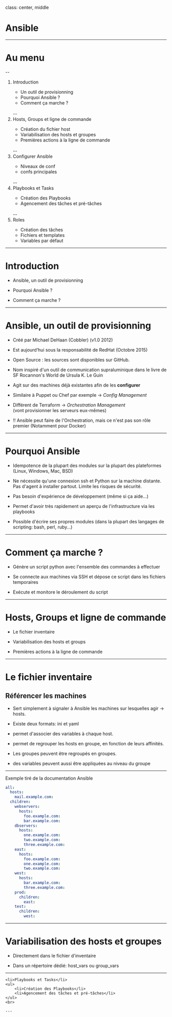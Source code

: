 class: center, middle

# Ansible

---
# Au menu

--
<ol>
    <li>Introduction</li>
    <ul>
      <li>Un outil de provisionning</li>
      <li>Pourquoi Ansible ?</li>
      <li>Comment ça marche ?</li>
    </ul>
    <br>
<!---
--
    <li>Vagrant</li>
    <ul>
        <li>Présentation de l'outil</li>
        <li>Création de notre terrain de jeu</li>
    </ul>
    <br> 
-->
--
    <li>Hosts, Groups et ligne de commande</li>
    <ul>
        <li>Création du fichier host</li>
        <li>Variabilisation des hosts et groupes</li>
        <li>Premières actions à la ligne de commande</li>
    </ul>
    <br>
--
    <li>Configurer Ansible</li>
    <ul>
        <li>Niveaux de conf</li>
        <li>confs principales</li>
    </ul>
    <br>
--
    <li>Playbooks et Tasks</li>
    <ul>
        <li>Création des Playbooks</li>
        <li>Agencement des tâches et pré-tâches</li>
    </ul>
    <br>
--
    <li>Roles</li>
    <ul>
        <li>Création des tâches</li>
        <li>Fichiers et templates</li>
        <li>Variables par défaut</li>
    </ul>
</ol>

---

# Introduction

* Ansible, un outil de provisionning

* Pourquoi Ansible ?

* Comment ça marche ?


---
# Ansible, un outil de provisionning

* Créé par Michael DeHaan (Cobbler) (v1.0 2012)

* Est aujourd’hui sous la responsabilité de RedHat (Octobre 2015)

* Open Source : les sources sont disponibles sur GitHub.

* Nom inspiré d'un outil de communication supraluminique dans le livre de SF Rocannon's World de Ursula K. Le Guin

* Agit sur des machines déjà existantes afin de les **configurer**

* Similaire à Puppet ou Chef par exemple -> _Config Management_

* Différent de Terraform -> _Orchestration Management_  
    (vont provisionner les serveurs eux-mêmes)

* !! Ansible peut faire de l'Orchestration, mais ce n'est pas son rôle premier (Notamment pour Docker)


---

# Pourquoi Ansible

* Idempotence de la plupart des modules sur la plupart des plateformes (Linux, Windows, Mac, BSD)

* Ne nécessite qu'une connexion ssh et Python sur la machine distante. Pas d'agent à installer partout. Limite les risques de sécurité.

* Pas besoin d'expérience de développement (même si ça aide...)

* Permet d'avoir très rapidement un aperçu de l'infrastructure via les playbooks

* Possible d'écrire ses propres modules (dans la plupart des langages de scripting: bash, perl, ruby...)


---

# Comment ça marche ?

* Génère un script python avec l'ensemble des commandes à effectuer

* Se connecte aux machines via SSH et dépose ce script dans les fichiers temporaires

* Exécute et monitore le déroulement du script


<!-- 
---
# Vagrant ?
-->

--- 

# Hosts, Groups et ligne de commande

* Le fichier inventaire

* Variabilisation des hosts et groups

* Premières actions à la ligne de commande


---

# Le fichier inventaire
## Référencer les machines

* Sert simplement à signaler à Ansible les machines sur lesquelles agir -> hosts.

* Existe deux formats: ini et yaml

* permet d'associer des variables à chaque host.

* permet de regrouper les hosts en groupe, en fonction de leurs affinités.
* Les groupes peuvent être regroupés en groupes.

* des variables peuvent aussi être appliquées au niveau du groupe

---
Exemple tiré de la documentation Ansible

```yml
all:
  hosts:
    mail.example.com:
  children:
    webservers:
      hosts:
        foo.example.com:
        bar.example.com:
    dbservers:
      hosts:
        one.example.com:
        two.example.com:
        three.example.com:
    east:
      hosts:
        foo.example.com:
        one.example.com:
        two.example.com:
    west:
      hosts:
        bar.example.com:
        three.example.com:
    prod:
      children:
        east:
    test:
      children:
        west:
```

---

# Variabilisation des hosts et groupes

* Directement dans le fichier d'inventaire

* Dans un répertoire dédié: host_vars ou group_vars

---

    <li>Playbooks et Tasks</li>
    <ul>
        <li>Création des Playbooks</li>
        <li>Agencement des tâches et pré-tâches</li>
    </ul>
    <br>

    ---